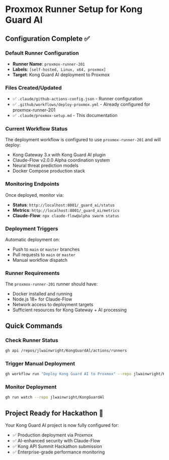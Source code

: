 # Proxmox Runner Setup for Kong Guard AI

## Configuration Complete ✅

### Default Runner Configuration
- **Runner Name**: `proxmox-runner-201`
- **Labels**: `[self-hosted, Linux, x64, proxmox]`
- **Target**: Kong Guard AI deployment to Proxmox

### Files Created/Updated
- ✅ `.claude/github-actions-config.json` - Runner configuration
- ✅ `.github/workflows/deploy-proxmox.yml` - Already configured for proxmox-runner-201
- ✅ `.claude/proxmox-setup.md` - This documentation

### Current Workflow Status
The deployment workflow is configured to use `proxmox-runner-201` and will deploy:
- Kong Gateway 3.x with Kong Guard AI plugin
- Claude-Flow v2.0.0 Alpha coordination system
- Neural threat prediction models
- Docker Compose production stack

### Monitoring Endpoints
Once deployed, monitor via:
- **Status**: `http://localhost:8001/_guard_ai/status`
- **Metrics**: `http://localhost:8001/_guard_ai/metrics`
- **Claude-Flow**: `npx claude-flow@alpha swarm status`

### Deployment Triggers
Automatic deployment on:
- Push to `main` or `master` branches
- Pull requests to `main` or `master`
- Manual workflow dispatch

### Runner Requirements
The `proxmox-runner-201` runner should have:
- Docker installed and running
- Node.js 18+ for Claude-Flow
- Network access to deployment targets
- Sufficient resources for Kong Gateway + AI processing

## Quick Commands

### Check Runner Status
```bash
gh api /repos/jlwainwright/KongGuardAl/actions/runners
```

### Trigger Manual Deployment
```bash
gh workflow run "Deploy Kong Guard AI to Proxmox" --repo jlwainwright/KongGuardAl
```

### Monitor Deployment
```bash
gh run watch --repo jlwainwright/KongGuardAl
```

## Project Ready for Hackathon 🚀

Your Kong Guard AI project is now fully configured for:
- ✅ Production deployment via Proxmox
- ✅ AI-enhanced security with Claude-Flow
- ✅ Kong API Summit Hackathon submission
- ✅ Enterprise-grade performance monitoring